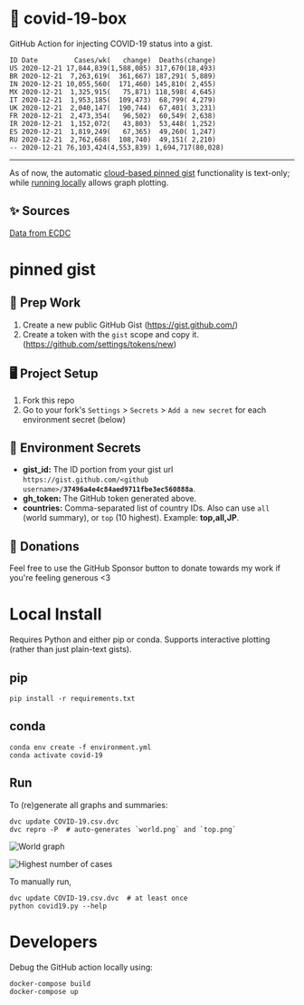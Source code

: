 # 🏥 covid-19-box

GitHub Action for injecting COVID-19 status into a gist.

```
ID Date         Cases/wk(   change)  Deaths(change)
US 2020-12-21 17,844,839(1,588,085) 317,670(18,493)
BR 2020-12-21  7,263,619(  361,667) 187,291( 5,889)
IN 2020-12-21 10,055,560(  171,460) 145,810( 2,455)
MX 2020-12-21  1,325,915(   75,871) 118,598( 4,645)
IT 2020-12-21  1,953,185(  109,473)  68,799( 4,279)
UK 2020-12-21  2,040,147(  190,744)  67,401( 3,231)
FR 2020-12-21  2,473,354(   96,502)  60,549( 2,638)
IR 2020-12-21  1,152,072(   43,803)  53,448( 1,252)
ES 2020-12-21  1,819,249(   67,365)  49,260( 1,247)
RU 2020-12-21  2,762,668(  108,740)  49,151( 2,210)
-- 2020-12-21 76,103,424(4,553,839) 1,694,717(80,028)
```

---

As of now, the automatic [cloud-based pinned gist](#pinned-gist) functionality is text-only;
while [running locally](#local-install) allows graph plotting.

## ✨ Sources

[Data from ECDC](https://www.ecdc.europa.eu/en/publications-data/download-todays-data-geographic-distribution-covid-19-cases-worldwide)

# pinned gist

## 🎒 Prep Work
1. Create a new public GitHub Gist (https://gist.github.com/)
1. Create a token with the `gist` scope and copy it. (https://github.com/settings/tokens/new)

## 🖥 Project Setup
1. Fork this repo
1. Go to your fork's `Settings` > `Secrets` > `Add a new secret` for each environment secret (below)

## 🤫 Environment Secrets
- **gist_id:** The ID portion from your gist url `https://gist.github.com/<github username>/`**`37496a4e4c84aed9711fbe3ec560888a`**.
- **gh_token:** The GitHub token generated above.
- **countries:** Comma-separated list of country IDs. Also can use `all` (world summary), or `top` (10 highest). Example: **top,all,JP**.

## 💸 Donations

Feel free to use the GitHub Sponsor button to donate towards my work if you're feeling generous <3

# Local Install

Requires Python and either pip or conda. Supports interactive plotting (rather than just plain-text gists).

## pip

```
pip install -r requirements.txt
```

## conda

```
conda env create -f environment.yml
conda activate covid-19
```

## Run

To (re)generate all graphs and summaries:

```
dvc update COVID-19.csv.dvc
dvc repro -P  # auto-generates `world.png` and `top.png`
```

![World graph](world.png)

![Highest number of cases](top.png)

To manually run,

```
dvc update COVID-19.csv.dvc  # at least once
python covid19.py --help
```

# Developers

Debug the GitHub action locally using:

```
docker-compose build
docker-compose up
```
